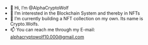 - 👋 Hi, I’m @AlphaCryptoWolf
- 👀 I’m interested in the Blockchain System and thereby in NFTs
- 🌱 I’m currently building a NFT collection on my own. Its name is Crypto.Wolfs.
- 📫 You can reach me through my E-mail: alphacryptowolf10.000@gmail.com

<!---
AlphaCryptoWolf/AlphaCryptoWolf is a ✨ special ✨ repository because its `README.md` (this file) appears on your GitHub profile.
You can click the Preview link to take a look at your changes.
--->
